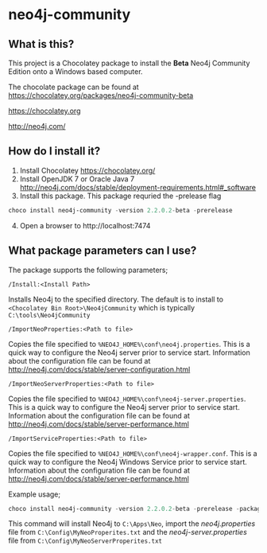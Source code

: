 neo4j-community
==========================

## What is this?
This project is a Chocolatey package to install the **Beta** Neo4j Community Edition onto a Windows based computer.

The chocolate package can be found at https://chocolatey.org/packages/neo4j-community-beta

https://chocolatey.org

http://neo4j.com/

## How do I install it?
1. Install Chocolatey https://chocolatey.org/
2. Install OpenJDK 7 or Oracle Java 7 http://neo4j.com/docs/stable/deployment-requirements.html#_software
3. Install this package.  This package requried the -prelease flag
```powershell
choco install neo4j-community -version 2.2.0.2-beta -prerelease
```
4. Open a browser to http://localhost:7474

## What package parameters can I use?
The package supports the following parameters;

```
/Install:<Install Path>
```
Installs Neo4j to the specified directory.  The default is to install to `<Chocolatey Bin Root>\Neo4jCommunity` which is typically `C:\tools\Neo4jCommunity`

```
/ImportNeoProperties:<Path to file>
```
Copies the file specified to `%NEO4J_HOME%\conf\neo4j.properties`.  This is a quick way to configure the Neo4j server prior to service start.  Information about the configuration file can be found at http://neo4j.com/docs/stable/server-configuration.html

```
/ImportNeoServerProperties:<Path to file>
```
Copies the file specified to `%NEO4J_HOME%\conf\neo4j-server.properties`.  This is a quick way to configure the Neo4j server prior to service start.  Information about the configuration file can be found at http://neo4j.com/docs/stable/server-performance.html

```
/ImportServiceProperties:<Path to file>
```
Copies the file specified to `%NEO4J_HOME%\conf\neo4j-wrapper.conf`.  This is a quick way to configure the Neo4j Windows Service prior to service start.  Information about the configuration file can be found at http://neo4j.com/docs/stable/server-performance.html

Example usage;
```powershell
choco install neo4j-community -version 2.2.0.2-beta -prerelease -packageParameters "/Install:C:\Apps\Neo /ImportNeoProperties:C:\Config\MyNeoProperites.txt /ImportNeoServerProperties:C:\Config\MyNeoServerProperites.txt"
```
This command will install Neo4j to `C:\Apps\Neo`, import the *neo4j.properties* file from `C:\Config\MyNeoProperites.txt` and the *neo4j-server.properties* file from `C:\Config\MyNeoServerProperites.txt`
